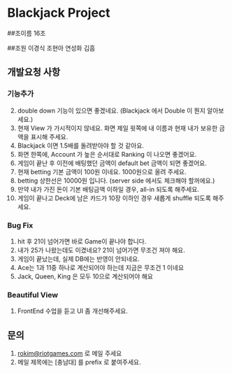 ﻿# Blackjack Project

##조이름
16조

##조원
이경식
조현아
연성화
김흠


## 개발요청 사항
### 기능추가
2. double down 기능이 있으면 좋겠네요. (Blackjack 에서 Double 이 뭔지 알아보세요.)
3. 현재 View 가 가시적이지 않네요. 화면 제일 윗쪽에 내 이름과 현재 내가 보유한 금액을 표시해 주세요.
4. Blackjack 이면 1.5배를 돌려받아야 할 것 같아요.
5. 화면 한쪽에, Account 가 높은 순서대로 Ranking 이 나오면 좋겠어요.
1. 게임이 끝난 후 이전에 배팅했던 금액이 default bet 금액이 되면 좋겠어요.
1. 현재 betting 기본 금액이 100원 이네요. 1000원으로 올려 주세요.
1. betting 상한선은 10000원 입니다. (server side 에서도 체크해야 할꺼에요.)
1. 만약 내가 가진 돈이 기본 배팅금액 이하일 경우, all-in 되도록 해주세요.
1. 게임이 끝나고 Deck에 남은 카드가 10장 이하인 경우 새롭게 shuffle 되도록 해주세요.

### Bug Fix
1. hit 후 21이 넘어가면 바로 Game이 끝나야 합니다.
2. 내가 25가 나왔는데도 이겼네요? 21이 넘어가면 무조건 져야 해요.
1. 게임이 끝났는데, 실제 DB에는 반영이 안되네요.
2. Ace는 1과 11중 하나로 계산되어야 하는데 지금은 무조건 1 이네요
3. Jack, Queen, King 은 모두 10으로 계산되어야 해요

### Beautiful View
1. FrontEnd 수업을 듣고 UI 좀 개선해주세요.

## 문의
1. rokim@riotgames.com 로 메일 주세요
2. 메일 제목에는 [충남대] 를 prefix 로 붙여주세요.
